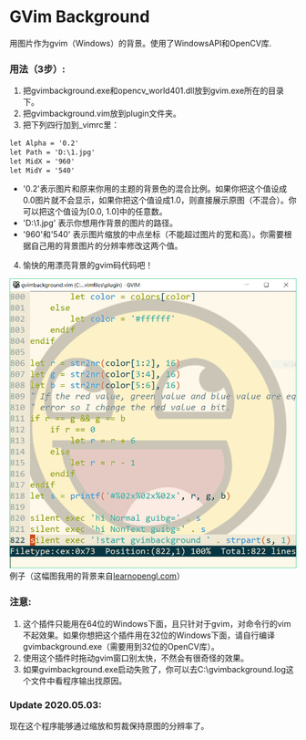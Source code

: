 # GVim Background
用图片作为gvim（Windows）的背景。使用了WindowsAPI和OpenCV库.
### 用法（3步）:
1. 把gvimbackground.exe和opencv_world401.dll放到gvim.exe所在的目录下。
2. 把gvimbackground.vim放到plugin文件夹。
3. 把下列四行加到_vimrc里：
```
let Alpha = '0.2'
let Path = 'D:\1.jpg'
let MidX = '960'
let MidY = '540'
```
* '0.2'表示图片和原来你用的主题的背景色的混合比例。如果你把这个值设成0.0图片就不会显示，如果你把这个值设成1.0，则直接展示原图（不混合）。你可以把这个值设为[0.0, 1.0]中的任意数。
* 'D:\1.jpg' 表示你想用作背景的图片的路径。
* '960'和'540' 表示图片缩放的中点坐标（不能超过图片的宽和高）。你需要根据自己用的背景图片的分辨率修改这两个值。
4. 愉快的用漂亮背景的gvim码代码吧！

![](https://github.com/ZimingYuan/gvimbackground/blob/master/example.png)
例子（这幅图我用的背景来自[learnopengl.com](https://learnopengl.com/img/textures/awesomeface.png)）
### 注意:
1. 这个插件只能用在64位的Windows下面，且只针对于gvim，对命令行的vim不起效果。如果你想把这个插件用在32位的Windows下面，请自行编译gvimbackground.exe（需要用到32位的OpenCV库）。
2. 使用这个插件时拖动gvim窗口别太快，不然会有很奇怪的效果。
3. 如果gvimbackground.exe启动失败了，你可以去C:\gvimbackground.log这个文件中看程序输出找原因。
### Update 2020.05.03:
现在这个程序能够通过缩放和剪裁保持原图的分辨率了。
